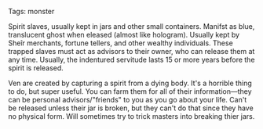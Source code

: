 Tags: monster

Spirit slaves, usually kept in jars and other small containers. Manifst as blue, translucent ghost when eleased (almost like hologram). Usually kept by Sheîr merchants, fortune tellers, and other wealthy individuals. These trapped slaves must act as advisors to their owner, who can release them at any time. Usually, the indentured servitude lasts 15 or more years before the spirit is released. 

Ven are created by capturing a spirit from a dying body. It's a horrible thing to do, but super useful. You can farm them for all of their information—they can be personal advisors/"friends" to you as you go about your life. Can't be released unless their jar is broken, but they can't do that since they have no physical form. Will sometimes try to trick masters into breaking thier jars.